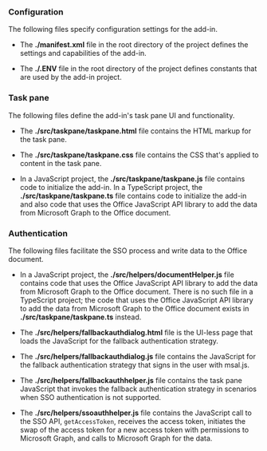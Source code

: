 ### Configuration

The following files specify configuration settings for the add-in.

- The **./manifest.xml** file in the root directory of the project defines the settings and capabilities of the add-in.

- The **./.ENV** file in the root directory of the project defines constants that are used by the add-in project.

### Task pane

The following files define the add-in's task pane UI and functionality.

- The **./src/taskpane/taskpane.html** file contains the HTML markup for the task pane.

- The **./src/taskpane/taskpane.css** file contains the CSS that's applied to content in the task pane.

- In a JavaScript project, the **./src/taskpane/taskpane.js** file contains code to initialize the add-in. In a TypeScript project, the **./src/taskpane/taskpane.ts** file contains code to initialize the add-in and also code that uses the Office JavaScript API library to add the data from Microsoft Graph to the Office document.

### Authentication

The following files facilitate the SSO process and write data to the Office document.

- In a JavaScript project, the **./src/helpers/documentHelper.js** file contains code that uses the Office JavaScript API library to add the data from Microsoft Graph to the Office document. There is no such file in a TypeScript project; the code that uses the Office JavaScript API library to add the data from Microsoft Graph to the Office document exists in **./src/taskpane/taskpane.ts** instead.

- The **./src/helpers/fallbackauthdialog.html** file is the UI-less page that loads the JavaScript for the fallback authentication strategy.

- The **./src/helpers/fallbackauthdialog.js** file contains the JavaScript for the fallback authentication strategy that signs in the user with msal.js.

- The **./src/helpers/fallbackauthhelper.js** file contains the task pane JavaScript that invokes the fallback authentication strategy in scenarios when SSO authentication is not supported.

- The **./src/helpers/ssoauthhelper.js** file contains the JavaScript call to the SSO API, `getAccessToken`, receives the access token, initiates the swap of the access token for a new access token with permissions to Microsoft Graph, and calls to Microsoft Graph for the data.